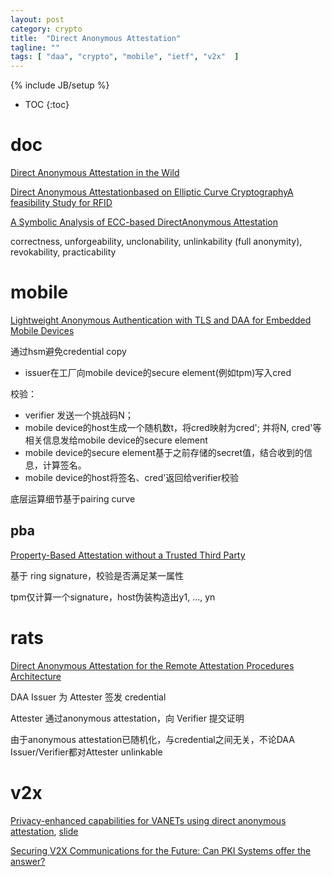```yaml
---
layout: post
category: crypto
title:  "Direct Anonymous Attestation"
tagline: ""
tags: [ "daa", "crypto", "mobile", "ietf", "v2x"  ] 
---
```

{% include JB/setup %}

* TOC
{:toc}

# doc

[Direct Anonymous Attestation in the Wild](https://rwc.iacr.org/2019/slides/DAA.pdf)

[Direct Anonymous Attestationbased on Elliptic Curve CryptographyA feasibility Study for RFID](https://diglib.tugraz.at/download.php?id=576a88247699a&location=browse)

[A Symbolic Analysis of ECC-based DirectAnonymous Attestation](https://people.inf.ethz.ch/rsasse/pub/eccdaa-eurosp19.pdf)

correctness, unforgeability, unclonability, unlinkability (full anonymity), revokability, practicability

# mobile

[Lightweight Anonymous Authentication with TLS and DAA for Embedded Mobile Devices](https://eprint.iacr.org/2011/101.pdf)

通过hsm避免credential copy
- issuer在工厂向mobile device的secure element(例如tpm)写入cred

校验：
- verifier 发送一个挑战码N；
- mobile device的host生成一个随机数t，将cred映射为cred'; 并将N, cred'等相关信息发给mobile device的secure element
- mobile device的secure element基于之前存储的secret值，结合收到的信息，计算签名。
- mobile device的host将签名、cred'返回给verifier校验

底层运算细节基于pairing curve

## pba

[Property-Based Attestation without a Trusted Third Party](https://www.researchgate.net/publication/220905214_Property-Based_Attestation_without_a_Trusted_Third_Party)

基于 ring signature，校验是否满足某一属性

tpm仅计算一个signature，host伪装构造出y1, ..., yn

# rats

[Direct Anonymous Attestation for the Remote Attestation Procedures Architecture](https://datatracker.ietf.org/doc/draft-ietf-rats-daa/)

DAA Issuer 为 Attester 签发 credential

Attester 通过anonymous attestation，向 Verifier 提交证明

由于anonymous attestation已随机化，与credential之间无关，不论DAA Issuer/Verifier都对Attester unlinkable

# v2x

[Privacy-enhanced capabilities for VANETs using direct anonymous attestation](https://www.semanticscholar.org/paper/Privacy-enhanced-capabilities-for-VANETs-using-Whitefield-Chen/37eadba8a4d6e4e1bd3efefb73adb98154fbf634), [slide](https://jwhitefield.co.uk/assets/res/talks/VNC17.pdf)

[Securing V2X Communications for the Future: Can PKI Systems offer the answer?](https://www.researchgate.net/publication/335089342_Securing_V2X_Communications_for_the_Future_Can_PKI_Systems_offer_the_answer)

